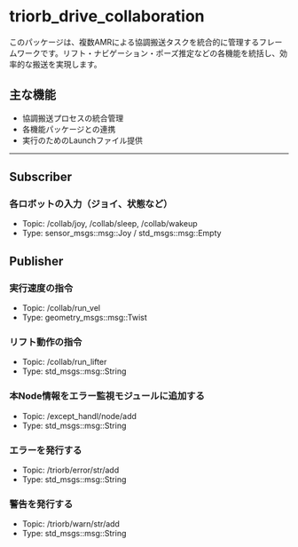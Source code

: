 # triorb_drive_collaboration

このパッケージは、複数AMRによる協調搬送タスクを統合的に管理するフレームワークです。リフト・ナビゲーション・ポーズ推定などの各機能を統括し、効率的な搬送を実現します。

## 主な機能

- 協調搬送プロセスの統合管理
- 各機能パッケージとの連携
- 実行のためのLaunchファイル提供

---

## Subscriber
### 各ロボットの入力（ジョイ、状態など）
- Topic: /collab/joy, /collab/sleep, /collab/wakeup
- Type: sensor_msgs::msg::Joy / std_msgs::msg::Empty

## Publisher
### 実行速度の指令
- Topic: /collab/run_vel
- Type: geometry_msgs::msg::Twist

### リフト動作の指令
- Topic: /collab/run_lifter
- Type: std_msgs::msg::String

### 本Node情報をエラー監視モジュールに追加する
- Topic: /except_handl/node/add
- Type: std_msgs::msg::String

### エラーを発行する
- Topic: /triorb/error/str/add
- Type: std_msgs::msg::String

### 警告を発行する
- Topic: /triorb/warn/str/add
- Type: std_msgs::msg::String
